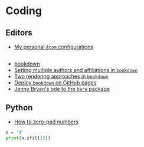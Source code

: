 # Coding

## Editors

- [My personal `Atom` configurations](https://lennartwittkuhn.com/.atom/)

##

- [bookdown](https://bookdown.org/yihui/bookdown/)
- [Setting multiple authors and affiliations in `bookdown`](https://bookdown.org/yihui/rmarkdown-cookbook/multiple-authors.html)
- [Two rendering approaches in `bookdown`](https://bookdown.org/yihui/bookdown/new-session.html)
- [Deploy `bookdown` on GitHub pages](https://bookdown.org/yihui/bookdown/github.html)
- [Jenny Bryan's ode to the `here` package](https://github.com/jennybc/here_here)


## Python

- [How to zero-pad numbers](https://stackoverflow.com/a/339013)

```python
n = '4'
print(n.zfill(2))
```
